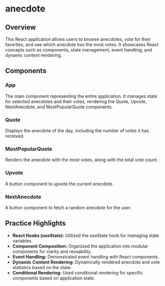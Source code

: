 # anecdote

## Overview

This React application allows users to browse anecdotes, vote for their favorites, and see which anecdote has the most votes. It showcases React concepts such as components, state management, event handling, and dynamic content rendering.

## Components

### App

The main component representing the entire application. It manages state for selected anecdotes and their votes, rendering the Quote, Upvote, NextAnecdote, and MostPopularQuote components.

### Quote

Displays the anecdote of the day, including the number of votes it has received.

### MostPopularQuote

Renders the anecdote with the most votes, along with the total vote count.

### Upvote

A button component to upvote the current anecdote.

### NextAnecdote

A button component to fetch a random anecdote for the user.

## Practice Highlights

- **React Hooks (useState):** Utilized the useState hook for managing state variables.
- **Component Composition:** Organized the application into modular components for clarity and reusability.
- **Event Handling:** Demonstrated event handling with React components.
- **Dynamic Content Rendering:** Dynamically rendered anecdote and vote statistics based on the state.
- **Conditional Rendering:** Used conditional rendering for specific components based on application state.